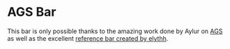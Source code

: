 # AGS Bar

This bar is only possible thanks to the amazing work done by Aylur on [AGS](https://aylur.github.io/ags-docs/)
as well as the excellent [reference bar created by elythh](https://github.com/elythh/nixdots/blob/ags).
